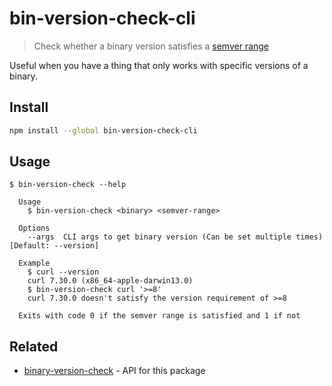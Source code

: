 # bin-version-check-cli

> Check whether a binary version satisfies a [semver range](https://github.com/npm/node-semver#ranges)

Useful when you have a thing that only works with specific versions of a binary.

## Install

```sh
npm install --global bin-version-check-cli
```

## Usage

```
$ bin-version-check --help

  Usage
    $ bin-version-check <binary> <semver-range>

  Options
    --args  CLI args to get binary version (Can be set multiple times) [Default: --version]

  Example
    $ curl --version
    curl 7.30.0 (x86_64-apple-darwin13.0)
    $ bin-version-check curl '>=8'
    curl 7.30.0 doesn't satisfy the version requirement of >=8

  Exits with code 0 if the semver range is satisfied and 1 if not
```

## Related

- [binary-version-check](https://github.com/sindresorhus/binary-version-check) - API for this package
